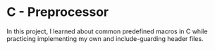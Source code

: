 # C - Preprocessor

In this project, I learned about common predefined macros in C while practicing implementing my own and include-guarding header files.
